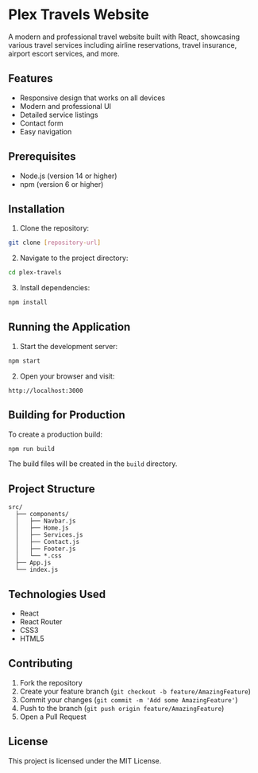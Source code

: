 # Plex Travels Website

A modern and professional travel website built with React, showcasing various travel services including airline reservations, travel insurance, airport escort services, and more.

## Features

- Responsive design that works on all devices
- Modern and professional UI
- Detailed service listings
- Contact form
- Easy navigation

## Prerequisites

- Node.js (version 14 or higher)
- npm (version 6 or higher)

## Installation

1. Clone the repository:
```bash
git clone [repository-url]
```

2. Navigate to the project directory:
```bash
cd plex-travels
```

3. Install dependencies:
```bash
npm install
```

## Running the Application

1. Start the development server:
```bash
npm start
```

2. Open your browser and visit:
```
http://localhost:3000
```

## Building for Production

To create a production build:

```bash
npm run build
```

The build files will be created in the `build` directory.

## Project Structure

```
src/
  ├── components/
  │   ├── Navbar.js
  │   ├── Home.js
  │   ├── Services.js
  │   ├── Contact.js
  │   ├── Footer.js
  │   └── *.css
  ├── App.js
  └── index.js
```

## Technologies Used

- React
- React Router
- CSS3
- HTML5

## Contributing

1. Fork the repository
2. Create your feature branch (`git checkout -b feature/AmazingFeature`)
3. Commit your changes (`git commit -m 'Add some AmazingFeature'`)
4. Push to the branch (`git push origin feature/AmazingFeature`)
5. Open a Pull Request

## License

This project is licensed under the MIT License. 